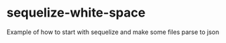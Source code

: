 sequelize-white-space
=====================

Example of how to start with sequelize and make some files parse to json 
